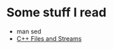 # Some stuff I read

- man sed
- [C++ Files and Streams](https://www.tutorialspoint.com/cplusplus/cpp_files_streams.htm)
